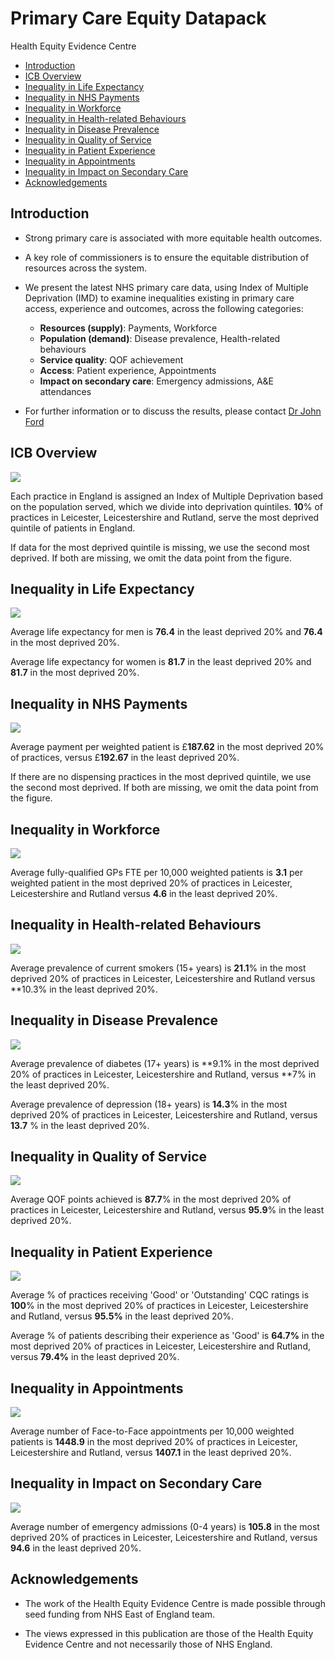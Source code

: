 # Primary Care Equity Datapack
Health Equity Evidence Centre

- [Introduction](#introduction)
- [ICB Overview](#icb-overview)
- [Inequality in Life Expectancy](#inequality-in-life-expectancy)
- [Inequality in NHS Payments](#inequality-in-nhs-payments)
- [Inequality in Workforce](#inequality-in-workforce)
- [Inequality in Health-related
  Behaviours](#inequality-in-health-related-behaviours)
- [Inequality in Disease Prevalence](#inequality-in-disease-prevalence)
- [Inequality in Quality of Service](#inequality-in-quality-of-service)
- [Inequality in Patient Experience](#inequality-in-patient-experience)
- [Inequality in Appointments](#inequality-in-appointments)
- [Inequality in Impact on Secondary
  Care](#inequality-in-impact-on-secondary-care)
- [Acknowledgements](#acknowledgements)

## Introduction

- Strong primary care is associated with more equitable health outcomes.

- A key role of commissioners is to ensure the equitable distribution of
  resources across the system.

- We present the latest NHS primary care data, using Index of Multiple
  Deprivation (IMD) to examine inequalities existing in primary care
  access, experience and outcomes, across the following categories:

  - **Resources (supply)**: Payments, Workforce
  - **Population (demand)**: Disease prevalence, Health-related
    behaviours
  - **Service quality**: QOF achievement
  - **Access**: Patient experience, Appointments
  - **Impact on secondary care**: Emergency admissions, A&E attendances

- For further information or to discuss the results, please contact [Dr
  John Ford](j.a.ford@qmul.ac.uk)

## ICB Overview

![](figure-commonmark/overview-1.png)

Each practice in England is assigned an Index of Multiple Deprivation
based on the population served, which we divide into deprivation
quintiles. **10**% of practices in Leicester, Leicestershire and
Rutland, serve the most deprived quintile of patients in England.

If data for the most deprived quintile is missing, we use the second
most deprived. If both are missing, we omit the data point from the
figure.

## Inequality in Life Expectancy

![](figure-commonmark/Life_Expectancy-1.png)

Average life expectancy for men is **76.4** in the least deprived 20%
and **76.4** in the most deprived 20%.

Average life expectancy for women is **81.7** in the least deprived 20%
and **81.7** in the most deprived 20%.

## Inequality in NHS Payments

![](figure-commonmark/payments-1.png)

Average payment per weighted patient is £**187.62** in the most deprived
20% of practices, versus £**192.67** in the least deprived 20%.

If there are no dispensing practices in the most deprived quintile, we
use the second most deprived. If both are missing, we omit the data
point from the figure.

## Inequality in Workforce

![](figure-commonmark/workforce-1.png)

Average fully-qualified GPs FTE per 10,000 weighted patients is **3.1**
per weighted patient in the most deprived 20% of practices in Leicester,
Leicestershire and Rutland versus **4.6** in the least deprived 20%.

## Inequality in Health-related Behaviours

![](figure-commonmark/behaviours-1.png)

Average prevalence of current smokers (15+ years) is **21.1**% in the
most deprived 20% of practices in Leicester, Leicestershire and Rutland
versus \*\*10.3% in the least deprived 20%.

## Inequality in Disease Prevalence

![](figure-commonmark/prevalence-1.png)

Average prevalence of diabetes (17+ years) is **9.1% in the most
deprived 20% of practices in Leicester, Leicestershire and Rutland,
versus **7% in the least deprived 20%.

Average prevalence of depression (18+ years) is **14.3**% in the most
deprived 20% of practices in Leicester, Leicestershire and Rutland,
versus **13.7** % in the least deprived 20%.

## Inequality in Quality of Service

![](figure-commonmark/quality-1.png)

Average QOF points achieved is **87.7**% in the most deprived 20% of
practices in Leicester, Leicestershire and Rutland, versus **95.9**% in
the least deprived 20%.

## Inequality in Patient Experience

![](figure-commonmark/exp-1.png)

Average % of practices receiving 'Good' or 'Outstanding' CQC ratings is
**100**% in the most deprived 20% of practices in Leicester,
Leicestershire and Rutland, versus **95.5%** in the least deprived 20%.

Average % of patients describing their experience as 'Good' is **64.7%**
in the most deprived 20% of practices in Leicester, Leicestershire and
Rutland, versus **79.4%** in the least deprived 20%.

## Inequality in Appointments

![](figure-commonmark/appts-1.png)

Average number of Face-to-Face appointments per 10,000 weighted patients
is **1448.9** in the most deprived 20% of practices in Leicester,
Leicestershire and Rutland, versus **1407.1** in the least deprived 20%.

## Inequality in Impact on Secondary Care

![](figure-commonmark/secondary-1.png)

Average number of emergency admissions (0-4 years) is **105.8** in the
most deprived 20% of practices in Leicester, Leicestershire and Rutland,
versus **94.6** in the least deprived 20%.

## Acknowledgements

- The work of the Health Equity Evidence Centre is made possible through
  seed funding from NHS East of England team.

- The views expressed in this publication are those of the Health Equity
  Evidence Centre and not necessarily those of NHS England.
